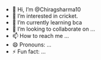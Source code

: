 - 👋 Hi, I’m @Chiragsharma10
- 👀 I’m interested in cricket.
- 🌱 I’m currently learning bca 
- 💞️ I’m looking to collaborate on ...
- 📫 How to reach me ...
- 😄 Pronouns: ...
- ⚡ Fun fact: ...

<!---
Chiragsharma10/Chiragsharma10 is a ✨ special ✨ repository because its `README.md` (this file) appears on your GitHub profile.
You can click the Preview link to take a look at your changes.
--->
